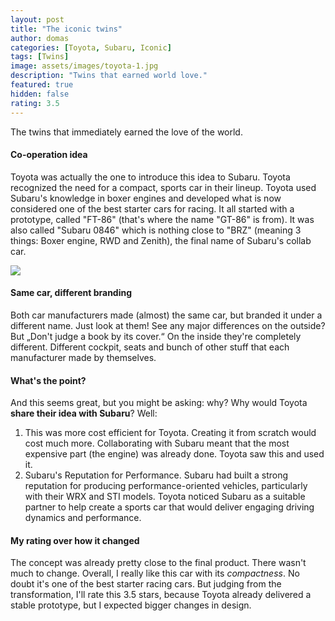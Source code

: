 ```yaml
---
layout: post
title: "The iconic twins"
author: domas
categories: [Toyota, Subaru, Iconic]
tags: [Twins]
image: assets/images/toyota-1.jpg
description: "Twins that earned world love."
featured: true
hidden: false
rating: 3.5
---
```


The twins that immediately earned the love of the world.

#### Co-operation idea

Toyota was actually the one to introduce this idea to Subaru. Toyota recognized the need for a compact, sports car in their lineup. Toyota used Subaru's knowledge in boxer engines and developed what is now considered one of the best starter cars for racing. It all started with a prototype, called "FT-86" (that's where the name "GT-86" is from). It was also called "Subaru 0846" which is nothing close to "BRZ" (meaning 3 things: Boxer engine, RWD and Zenith), the final name of Subaru's collab car.

<img src="{{ site.baseurl }}/assets/images/toyota-2.jpg" class="featured-image img-fluid">

#### Same car, different branding

Both car manufacturers made (almost) the same car, but branded it under a different name. Just look at them! See any major differences on the outside? But „Don't judge a book by its cover.“ On the inside they're completely different. Different cockpit, seats and bunch of other stuff that each manufacturer made by themselves.

#### What's the point?

And this seems great, but you might be asking: why? Why would Toyota **share their idea with Subaru**? Well:

1. This was more cost efficient for Toyota. Creating it from scratch would cost much more. Collaborating with Subaru meant that the most expensive part (the engine) was already done. Toyota saw this and used it.
2. Subaru's Reputation for Performance. Subaru had built a strong reputation for producing performance-oriented vehicles, particularly with their WRX and STI models. Toyota noticed Subaru as a suitable partner to help create a sports car that would deliver engaging driving dynamics and performance.

#### My rating over how it changed

The concept was already pretty close to the final product. There wasn't much to change. Overall, I really like this car with its *compactness*. No doubt it's one of the best starter racing cars. But judging from the transformation, I'll rate this 3.5 stars, because Toyota already delivered a stable prototype, but I expected bigger changes in design.